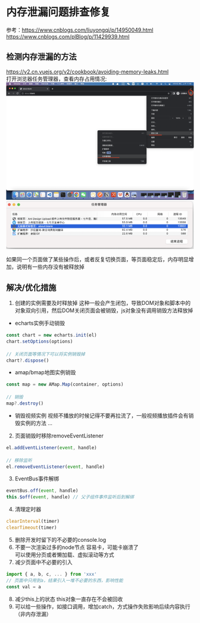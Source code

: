 # 内存泄漏问题排查修复
参考：https://www.cnblogs.com/liuyongqi/p/14950049.html  
https://www.cnblogs.com/plBlog/p/11429939.html

## 检测内存泄漏的方法
https://v2.cn.vuejs.org/v2/cookbook/avoiding-memory-leaks.html  
打开浏览器任务管理器，查看内存占用情况:
![浏览器任务管理器](./images/broswerTaskManager.png)
![网页内存占用](./images/browserTaskManager2.png)

如果同一个页面做了某些操作后，或者反复切换页面，等页面稳定后，内存明显增加，说明有一些内存没有被释放掉

## 解决/优化措施
1. 创建的实例需要及时释放掉
  这种一般会产生闭包，导致DOM对象和脚本中的对象双向引用，然后DOM关闭页面会被销毁，js对象没有调用销毁方法释放掉
  - echarts实例手动销毁
  ```javascript
  const chart = new echarts.init(el)
  chart.setOptions(options)

  // 关闭页面等情况下可以将实例销毁掉
  chart?.dispose()
  ```
  - amap/bmap地图实例销毁
  ```javascript
  const map = new AMap.Map(container, options)

  // 销毁
  map?.destroy()
  ```
  - 销毁视频实例
  视频不播放的时候记得不要再拉流了，一般视频播放插件会有销毁实例的方法
  ...
2. 页面销毁时移除removeEventListener
  ```javascript
  el.addEventListener(event, handle)

  // 移除监听
  el.removeEventListener(event, handle)
  ```
3. EventBus事件解绑
  ```javascript
  eventBus.off(event, handle)
  this.$off(event, handle) // 父子组件事件监听后到解绑
  ```
4. 清理定时器
  ```javascript
  clearInterval(timer)
  clearTimeout(timer)
  ```
5. 删除开发时留下的不必要的console.log
6. 不要一次渲染过多的node节点
  容易卡，可能卡崩溃了  
  可以使用分页或者懒加载、虚拟滚动等方式
7. 减少页面中不必要的引入
  ```javascript
  import { a, b, c, ... } from 'xxx'
  // 页面中只用到a，结果引入一堆不必要的东西，影响性能
  const val = a
  ```
8. 减少this上的状态
  this对象一直存在不会被回收
9. 可以给一些操作，如接口调用，增加catch，方式操作失败影响后续内容执行（非内存泄漏）


